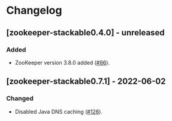 # Changelog

## [zookeeper-stackable0.4.0] - unreleased

### Added

- ZooKeeper version 3.8.0 added ([#86]).

[#86]: https://github.com/stackabletech/docker-images/pull/86
## [zookeeper-stackable0.7.1] - 2022-06-02

### Changed

- Disabled Java DNS caching ([#126]).

[#126]: https://github.com/stackabletech/docker-images/pull/126
